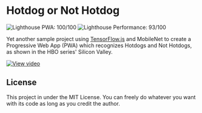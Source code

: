 # Hotdog or Not Hotdog
![Lighthouse PWA: 100/100](https://lighthouse-badge.appspot.com/?score=100&category=PWA)
![Lighthouse Performance: 93/100](https://lighthouse-badge.appspot.com/?score=93&category=Perf)

Yet another sample project using [TensorFlow.js](https://js.tensorflow.js/) and MobileNet to create a Progressive Web App (PWA) which recognizes Hotdogs and Not Hotdogs, as shown in the HBO series' Silicon Valley.

[![View video](https://img.youtube.com/vi/ACmydtFDTGs/mqdefault.jpg)](https://www.youtube.com/watch?v=ACmydtFDTGs)

## License
This project in under the MIT License. You can freely do whatever you want with its code as long as you credit the author.

